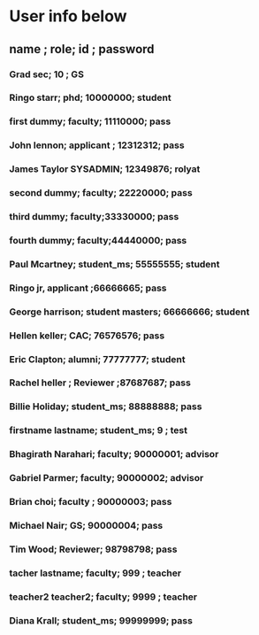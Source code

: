 # User info below 

## name ; role;  id ; password



### Grad sec; 10 ; GS

### Ringo starr; phd; 10000000; student

### first dummy; faculty; 11110000; pass


### John lennon; applicant ; 12312312; pass

### James Taylor SYSADMIN; 12349876; rolyat

### second dummy; faculty; 22220000; pass

### third dummy; faculty;33330000; pass

### fourth dummy; faculty;44440000; pass

### Paul Mcartney; student_ms; 55555555; student

### Ringo jr, applicant ;66666665; pass

### George harrison; student masters; 66666666; student

### Hellen keller; CAC; 76576576; pass

### Eric Clapton; alumni; 77777777; student

### Rachel heller ; Reviewer ;87687687; pass

### Billie Holiday; student_ms; 88888888; pass

### firstname lastname; student_ms; 9 ; test

### Bhagirath Narahari; faculty; 90000001; advisor

### Gabriel Parmer; faculty; 90000002; advisor

### Brian choi; faculty ; 90000003; pass

### Michael Nair; GS; 90000004; pass

### Tim Wood; Reviewer; 98798798; pass

### tacher lastname; faculty; 999 ; teacher

### teacher2 teacher2; faculty; 9999 ; teacher

### Diana Krall; student_ms; 99999999; pass

